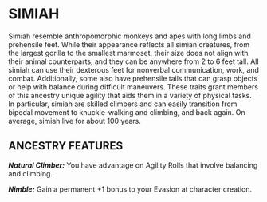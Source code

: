 ﻿---
tags:
  - Ancestry
  - CharacterOption
name: 'SIMIAH'
description: 'Simiah resemble anthropomorphic monkeys and apes with long limbs and prehensile feet. While their appearance reflects all simian creatures, from the largest gorilla to the smallest marmoset, their size does not align with their animal counterparts, and they can be anywhere from 2 to 6 feet tall. All simiah can use their dexterous feet for nonverbal communication, work, and combat. Additionally, some also have prehensile tails that can grasp objects or help with balance during difficult maneuvers. These traits grant members of this ancestry unique agility that aids them in a variety of physical tasks. In particular, simiah are skilled climbers and can easily transition from bipedal movement to knuckle-walking and climbing, and back again. On average, simiah live for about 100 years.'
feats:
- name: 'Natural Climber'
  text: 'You have advantage on Agility Rolls that involve balancing and climbing.'
- name: 'Nimble'
  text: 'Gain a permanent +1 bonus to your Evasion at character creation.'
---

# SIMIAH

Simiah resemble anthropomorphic monkeys and apes with long limbs and prehensile feet. While their appearance reflects all simian creatures, from the largest gorilla to the smallest marmoset, their size does not align with their animal counterparts, and they can be anywhere from 2 to 6 feet tall. All simiah can use their dexterous feet for nonverbal communication, work, and combat. Additionally, some also have prehensile tails that can grasp objects or help with balance during difficult maneuvers. These traits grant members of this ancestry unique agility that aids them in a variety of physical tasks. In particular, simiah are skilled climbers and can easily transition from bipedal movement to knuckle-walking and climbing, and back again. On average, simiah live for about 100 years.

## ANCESTRY FEATURES

***Natural Climber:*** You have advantage on Agility Rolls that involve balancing and climbing.

***Nimble:*** Gain a permanent +1 bonus to your Evasion at character creation.
